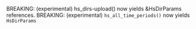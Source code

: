 BREAKING: (experimental) hs_dirs-upload() now yields &HsDirParams references.
BREAKING: (experimental) `hs_all_time_periods()` now yields `HsDirParams`
